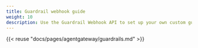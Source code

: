 ```yaml
---
title: Guardrail webhook guide
weight: 10
description: Use the Guardrail Webhook API to set up your own custom guardrail controls.
---
```

 
{{< reuse "docs/pages/agentgateway/guardrails.md" >}}